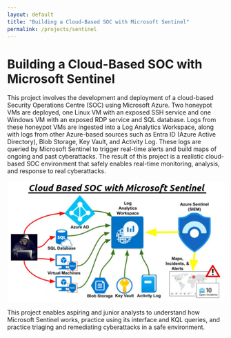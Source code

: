 ```yaml
---
layout: default
title: "Building a Cloud-Based SOC with Microsoft Sentinel"
permalink: /projects/sentinel
---
```

# Building a Cloud-Based SOC with Microsoft Sentinel

This project involves the development and deployment of a cloud-based Security Operations Centre (SOC) using Microsoft Azure. Two honeypot VMs are deployed, one Linux VM with an exposed SSH service and one Windows VM with an exposed RDP service and SQL database. Logs from these honeypot VMs are ingested into a Log Analytics Workspace, along with logs from other Azure-based sources such as Entra ID (Azure Active Directory), Blob Storage, Key Vault, and Activity Log. These logs are queried by Microsoft Sentinel to trigger real-time alerts and build maps of ongoing and past cyberattacks. The result of this project is a realistic cloud-based SOC environment that safely enables real-time monitoring, analysis, and response to real cyberattacks. 

![Cloud SOC Diagram](/assets/images/project02/Cloud_SOC_Diagram.png)

This project enables aspiring and junior analysts to understand how Microsoft Sentinel works, practice using its interface and KQL queries, and practice triaging and remediating cyberattacks in a safe environment.



